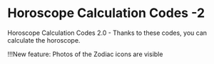 # Horoscope Calculation Codes -2

Horoscope Calculation Codes 2.0 - Thanks to these codes, you can calculate the horoscope.    


!!!New feature: Photos of the Zodiac icons are visible

